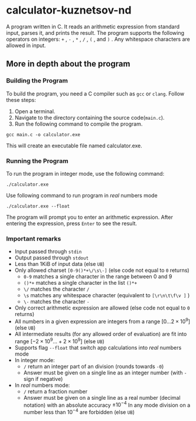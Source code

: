 # calculator-kuznetsov-nd
A program written in C. It reads an arithmetic expression from standard input, parses it, and prints the result. The program supports the following operators on integers: `+` , `-` , `*` , `/` , `(` , and `)` . Any whitespace characters are allowed in input. 

## More in depth about the program

### Building the Program
To build the program, you need a C compiler such as `gcc` or `clang`. Follow these steps:
1. Open a terminal.
2. Navigate to the directory containing the source code(`main.c`).
3. Run the following command to compile the program.
```
gcc main.c -o calculator.exe
```
This will create an executable file named calculator.exe.

### Running the Program
To run the program in integer mode, use the following command:
```
./calculator.exe
```
Use following command to run program in *real* numbers mode
```
./calculator.exe --float
```
The program will prompt you to enter an arithmetic expression. After entering the expression, press `Enter` to see the result.

### Important remarks
- Input passed through `stdin`
- Output passed through `stdout`
- Less than 1KiB of input data (else `UB`)
- Only allowed charset `[0-9()*+\/\s\-]` (else code not equal to `0` returns)
  - `0-9` matches a single character in the range between 0 and 9 
  - `()*+` matches a single character in the list `()*+`
  - `\/` matches the character `/` 
  - `\s` matches any whitespace character (equivalent to `[\r\n\t\f\v ]` )
  - `\-` matches the character `-`
- Only correct arithmetic expression are allowed (else code not equal to `0` returns)
- All numbers in a given expression are integers from a range $[0 \dots 2 \times 10^9]$ (else `UB`)
- All intermediate results (for any allowed order of evaluation) are fit into range $[-2 \times 10^9 \dots + 2\times 10^9]$ (else `UB`)
- Supports flag `--float` that switch app calculations into *real* numbers mode
- In integer mode:
  - `/` return an integer part of an division (rounds towards `-0`)
  - Answer must be given on a single line as an integer number (with `-` sign if negative)
- In *real* numbers mode:
  - `/` return a fraction number
  - Answer must be given on a single line as a real number (decimal notation) with an absolute accuracy $\pm 10^{-4}$
In any mode division on a number less than $10^{-4}$ are forbidden (else `UB`)
